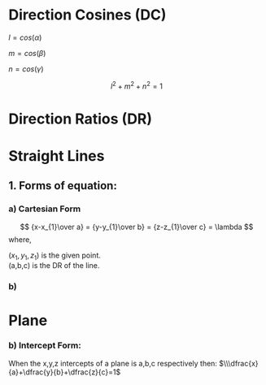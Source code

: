 # Direction Cosines (DC)

$l = cos ( \alpha )$ 

$m = cos ( \beta )$ 

$n = cos ( \gamma )$ 

$$ l^2+m^2+n^2=1 $$

# Direction Ratios  (DR)

# Straight Lines

## 1. Forms of equation:

### a) Cartesian Form
$$ {x-x_{1}\over a} = {y-y_{1}\over b} = {z-z_{1}\over c} = \lambda $$
where, 

$(x_{1},y_{1},z_{1})$ is the given point.<br>
(a,b,c) is the DR of the line.

### b) 


# Plane

### b) Intercept Form:

When the x,y,z intercepts of a plane is a,b,c respectively then: $\\\dfrac{x}{a}+\dfrac{y}{b}+\dfrac{z}{c}=1$


